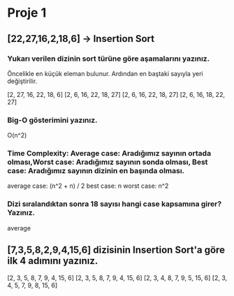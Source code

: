 # Proje 1
## [22,27,16,2,18,6] -> Insertion Sort

### Yukarı verilen dizinin sort türüne göre aşamalarını yazınız.

Öncelikle en küçük eleman bulunur. Ardından en baştaki sayıyla yeri değiştirilir.

[2, 27, 16, 22, 18, 6]
[2, 6, 16, 22, 18, 27]
[2, 6, 16, 22, 18, 27]
[2, 6, 16, 18, 22, 27]

### Big-O gösterimini yazınız.

O(n^2) 

### Time Complexity: Average case: Aradığımız sayının ortada olması,Worst case: Aradığımız sayının sonda olması, Best case: Aradığımız sayının dizinin en başında olması.

average case: (n^2 + n) / 2
best case: n
worst case: n^2

### Dizi sıralandıktan sonra 18 sayısı hangi case kapsamına girer? Yazınız.
average

## [7,3,5,8,2,9,4,15,6] dizisinin Insertion Sort'a göre ilk 4 adımını yazınız.

[2, 3, 5, 8, 7, 9, 4, 15, 6]
[2, 3, 5, 8, 7, 9, 4, 15, 6]
[2, 3, 4, 8, 7, 9, 5, 15, 6]
[2, 3, 4, 5, 7, 9, 8, 15, 6]